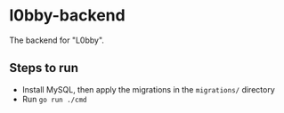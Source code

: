 # l0bby-backend

The backend for "L0bby".

## Steps to run

- Install MySQL, then apply the migrations in the `migrations/` directory
- Run `go run ./cmd`


